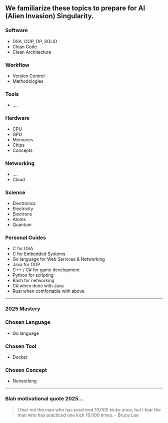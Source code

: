 ## We familiarize these topics to prepare for AI (Alien Invasion) Singularity.


### Software
 - DSA, OOP, DP, SOLID
 - Clean Code
 - Clean Architecture

### Workflow
 - Version Control
 - Methodologies

### Tools
 - ....

### Hardware
 - CPU
 - GPU
 - Memories
 - Chips
 - Concepts


### Networking
 - ....
 - Cloud
 

### Science
 - Electronics
 - Electricity
 - Electrons
 - Atoms
 - Quantum


### Personal Guides
 - C for DSA
 - C for Embedded Systems
 - Go language for Web Services & Networking
 - Java for OOP
 - C++ / C# for game development
 - Python for scripting
 - Bash for networking
 - C# when done with Java
 - Rust when comfortable with above


<hr />

### 2025 Mastery

### Chosen Language
  - Go language


### Chosen Tool
 - Docker


### Chosen Concept
 - Networking


<hr />

### Blah motivational quote 2025...
 > I fear not the man who has practiced 10,000 kicks once, but I fear the man who has practiced one kick 10,000 times. - Bruce Lee